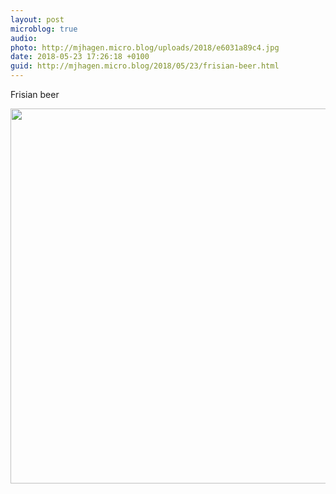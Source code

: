 ```yaml
---
layout: post
microblog: true
audio: 
photo: http://mjhagen.micro.blog/uploads/2018/e6031a89c4.jpg
date: 2018-05-23 17:26:18 +0100
guid: http://mjhagen.micro.blog/2018/05/23/frisian-beer.html
---
```

Frisian beer

<img src="http://mjhagen.micro.blog/uploads/2018/e6031a89c4.jpg" width="600" height="600" />

